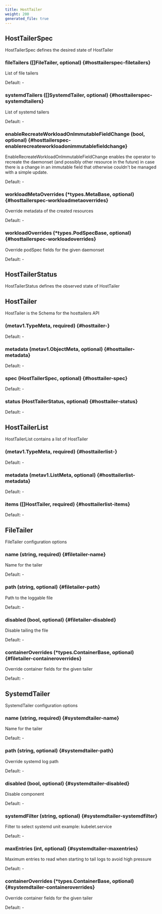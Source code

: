 ```yaml
---
title: HostTailer
weight: 200
generated_file: true
---
```


## HostTailerSpec

HostTailerSpec defines the desired state of HostTailer

### fileTailers ([]FileTailer, optional) {#hosttailerspec-filetailers}

List of file tailers 

Default: -

### systemdTailers ([]SystemdTailer, optional) {#hosttailerspec-systemdtailers}

List of systemd tailers 

Default: -

### enableRecreateWorkloadOnImmutableFieldChange (bool, optional) {#hosttailerspec-enablerecreateworkloadonimmutablefieldchange}

EnableRecreateWorkloadOnImmutableFieldChange enables the operator to recreate the daemonset (and possibly other resource in the future) in case there is a change in an immutable field that otherwise couldn't be managed with a simple update. 

Default: -

### workloadMetaOverrides (*types.MetaBase, optional) {#hosttailerspec-workloadmetaoverrides}

Override metadata of the created resources 

Default: -

### workloadOverrides (*types.PodSpecBase, optional) {#hosttailerspec-workloadoverrides}

Override podSpec fields for the given daemonset 

Default: -


## HostTailerStatus

HostTailerStatus defines the observed state of HostTailer


## HostTailer

HostTailer is the Schema for the hosttailers API

###  (metav1.TypeMeta, required) {#hosttailer-}

Default: -

### metadata (metav1.ObjectMeta, optional) {#hosttailer-metadata}

Default: -

### spec (HostTailerSpec, optional) {#hosttailer-spec}

Default: -

### status (HostTailerStatus, optional) {#hosttailer-status}

Default: -


## HostTailerList

HostTailerList contains a list of HostTailer

###  (metav1.TypeMeta, required) {#hosttailerlist-}

Default: -

### metadata (metav1.ListMeta, optional) {#hosttailerlist-metadata}

Default: -

### items ([]HostTailer, required) {#hosttailerlist-items}

Default: -


## FileTailer

FileTailer configuration options

### name (string, required) {#filetailer-name}

Name for the tailer 

Default: -

### path (string, optional) {#filetailer-path}

Path to the loggable file 

Default: -

### disabled (bool, optional) {#filetailer-disabled}

Disable tailing the file 

Default: -

### containerOverrides (*types.ContainerBase, optional) {#filetailer-containeroverrides}

Override container fields for the given tailer 

Default: -


## SystemdTailer

SystemdTailer configuration options

### name (string, required) {#systemdtailer-name}

Name for the tailer 

Default: -

### path (string, optional) {#systemdtailer-path}

Override systemd log path 

Default: -

### disabled (bool, optional) {#systemdtailer-disabled}

Disable component 

Default: -

### systemdFilter (string, optional) {#systemdtailer-systemdfilter}

Filter to select systemd unit example: kubelet.service 

Default: -

### maxEntries (int, optional) {#systemdtailer-maxentries}

Maximum entries to read when starting to tail logs to avoid high pressure 

Default: -

### containerOverrides (*types.ContainerBase, optional) {#systemdtailer-containeroverrides}

Override container fields for the given tailer 

Default: -


